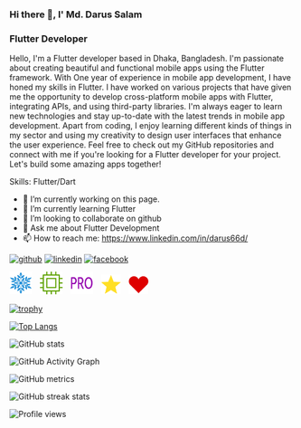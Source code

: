 ### Hi there 👋, I' Md. Darus Salam
### Flutter Developer
Hello, I'm a Flutter developer based in Dhaka, Bangladesh. I'm passionate about creating beautiful and functional mobile apps using the Flutter framework.
With One year of experience in mobile app development, I have honed my skills in Flutter. I have worked on various projects that have given me the opportunity to develop cross-platform mobile apps with Flutter, integrating APIs, and using third-party libraries.
I'm always eager to learn new technologies and stay up-to-date with the latest trends in mobile app development. Apart from coding, I enjoy learning different kinds of things in my sector and using my creativity to design user interfaces that enhance the user experience.
Feel free to check out my GitHub repositories and connect with me if you're looking for a Flutter developer for your project. Let's build some amazing apps together!

Skills: Flutter/Dart

- 🔭 I’m currently working on this page. 
- 🌱 I’m currently learning Flutter 
- 👯 I’m looking to collaborate on github 
- 💬 Ask me about Flutter Development 
- 📫 How to reach me: https://www.linkedin.com/in/darus66d/ 


[<img src='https://cdn.jsdelivr.net/npm/simple-icons@3.0.1/icons/github.svg' alt='github' height='40'>](https://github.com/darus66d)  [<img src='https://cdn.jsdelivr.net/npm/simple-icons@3.0.1/icons/linkedin.svg' alt='linkedin' height='40'>](https://www.linkedin.com/in/darus66d/)  [<img src='https://cdn.jsdelivr.net/npm/simple-icons@3.0.1/icons/facebook.svg' alt='facebook' height='40'>](https://www.facebook.com/emon07752)  

<a href='https://archiveprogram.github.com/'><img src='https://raw.githubusercontent.com/acervenky/animated-github-badges/master/assets/acbadge.gif' width='40' height='40'></a> <a href='https://docs.github.com/en/developers'><img src='https://raw.githubusercontent.com/acervenky/animated-github-badges/master/assets/devbadge.gif' width='40' height='40'></a> <a href='https://github.com/pricing'><img src='https://raw.githubusercontent.com/acervenky/animated-github-badges/master/assets/pro.gif' width='40' height='40'></a> <a href='https://stars.github.com/'><img src='https://raw.githubusercontent.com/acervenky/animated-github-badges/master/assets/starbadge.gif' width='35' height='35'></a> <a href='https://docs.github.com/en/github/supporting-the-open-source-community-with-github-sponsors'><img src='https://raw.githubusercontent.com/acervenky/animated-github-badges/master/assets/sponsorbadge.gif' width='35' height='35'></a> 

[![trophy](https://github-profile-trophy.vercel.app/?username=darus66d)](https://github.com/ryo-ma/github-profile-trophy)

[![Top Langs](https://github-readme-stats.vercel.app/api/top-langs/?username=darus66d)](https://github.com/anuraghazra/github-readme-stats)

![GitHub stats](https://github-readme-stats.vercel.app/api?username=darus66d&show_icons=true)  

![GitHub Activity Graph](https://activity-graph.herokuapp.com/graph?username=darus66d)  

![GitHub metrics](https://metrics.lecoq.io/darus66d)  

![GitHub streak stats](https://streak-stats.demolab.com/?user=darus66d)  

![Profile views](https://gpvc.arturio.dev/darus66d)  










<!-- **darus66d/darus66d** is a ✨ _special_ ✨ repository because its `README.md` (this file) appears on your GitHub profile. -->

<!-- Here are some ideas to get you started:

- 🔭 I’m currently working on ...
- 🌱 I’m currently learning ...
- 👯 I’m looking to collaborate on ...
- 🤔 I’m looking for help with ...
- 💬 Ask me about ...
- 📫 How to reach me: ...
- 😄 Pronouns: ...
- ⚡ Fun fact: ...
 -->
